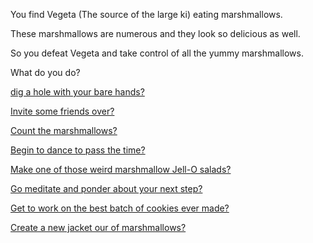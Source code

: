 You find Vegeta (The source of the large ki) eating marshmallows.

These marshmallows are numerous and they look so delicious as well.

So you defeat Vegeta and take control of all the yummy marshmallows.

What do you do?


[dig a hole with your bare hands?](../../../../../hands/hands.md)

[Invite some friends over?](../../../../../invite-friends/friends.md)

[Count the marshmallows?](../../../../../count-the-marshmellows/count-the-marshmellows.md)

[Begin to dance to pass the time?](../../../../../dance/dance.md)

[Make one of those weird marshmallow Jell-O salads?](../../../../../marshmallow-jello-o-salad/the-kind-your-grandma-used-to-make.md)

[Go meditate and ponder about your next step?](../../../../../meditate/meditate.md)

[Get to work on the best batch of cookies ever made?](../../../../../bake-cookies/cookies.md)

[Create a new jacket our of marshmallows?](../../../../../jacket/marshmallow-jacket.md)

